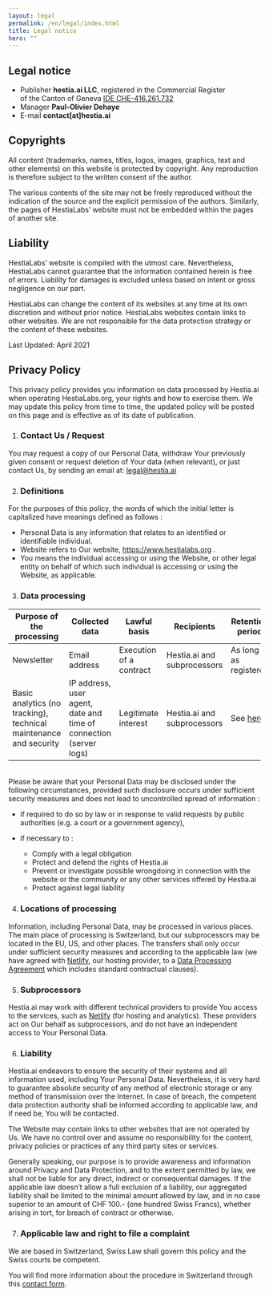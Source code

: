 ```yaml
---
layout: legal
permalink: /en/legal/index.html
title: Legal notice
hero: ""
---
```

## Legal notice

* Publisher <strong>hestia.ai LLC</strong>, registered in the Commercial Register \
  of the Canton of Geneva [IDE CHE-416.261.732](https://www.zefix.ch/en/search/entity/list/firm/1224854?name=hestia.ai&searchType=exact)
* Manager <strong>Paul-Olivier Dehaye</strong>
* E-mail <strong>contact\[at]hestia.ai</strong>

## Copyrights

All content (trademarks, names, titles, logos, images, graphics, text and other elements) on this website is protected by copyright. Any reproduction is therefore subject to the written consent of the author.

The various contents of the site may not be freely reproduced without the indication of the source and the explicit permission of the authors. Similarly, the pages of HestiaLabs’ website must not be embedded within the pages of another site.

## Liability

HestiaLabs’ website is compiled with the utmost care. Nevertheless, HestiaLabs cannot guarantee that the information contained herein is free of errors. Liability for damages is excluded unless based on intent or gross negligence on our part.

HestiaLabs can change the content of its websites at any time at its own discretion and without prior notice. HestiaLabs websites contain links to other websites. We are not responsible for the data protection strategy or the content of these websites.

Last Updated: April 2021

## Privacy Policy

This privacy policy provides you information on data processed by Hestia.ai when operating HestiaLabs.org, your rights and how to exercise them. We may update this policy from time to time, the updated policy will be posted on this page and is effective as of its date of publication.

1. ### Contact Us / Request

You may request a copy of our Personal Data, withdraw Your previously given consent or request deletion of Your data (when relevant), or just contact Us, by sending an email at: legal@hestia.ai

2. ### Definitions

For the purposes of this policy, the words of which the initial letter is capitalized have meanings defined as follows :

* Personal Data is any information that relates to an identified or identifiable individual.
* Website refers to Our website, <https://www.hestialabs.org> .
* You means the individual accessing or using the Website, or other legal entity on behalf of which such individual is accessing or using the Website, as applicable.

3. ### Data processing

| Purpose of the processing                                         | Collected data                                                    | Lawful basis            | Recipients                  | Retention period                                         |
| ----------------------------------------------------------------- | ----------------------------------------------------------------- | ----------------------- | --------------------------- | -------------------------------------------------------- |
| Newsletter                                                        | Email address                                                     | Execution of a contract | Hestia.ai and subprocessors | As long as registered                                    |
| Basic analytics (no tracking), technical maintenance and security | IP address, user agent, date and time of connection (server logs) | Legitimate interest     | Hestia.ai and subprocessors | See [here](https://www.netlify.com/products/analytics/). |

\
Please be aware that your Personal Data may be disclosed under the following circumstances, provided such disclosure occurs under sufficient security measures and does not lead to uncontrolled spread of information :

* if required to do so by law or in response to valid requests by public authorities (e.g. a court or a government agency),
* if necessary to :

  * Comply with a legal obligation 
  * Protect and defend the rights of Hestia.ai 
  * Prevent or investigate possible wrongdoing in connection with the website or the community or any other services offered by Hestia.ai
  * Protect against legal liability 

4. ### Locations of processing

Information, including Personal Data, may be processed in various places. The main place of processing is Switzerland, but our subprocessors may be located in the EU, US, and other places. The transfers shall only occur under sufficient security measures and according to the applicable law (we have agreed with [Netlify](https://www.netlify.com), our hosting provider, to a [Data Processing Agreement](https://www.netlify.com/v3/static/pdf/netlify-dpa.pdf) which includes standard contractual clauses).

5. ### Subprocessors

Hestia.ai may work with different technical providers to provide You access to the services, such as [Netlify](https://www.netlify.com) (for hosting and analytics). These providers act on Our behalf as subprocessors, and do not have an independent access to Your Personal Data.

6. ### Liability

Hestia.ai endeavors to ensure the security of their systems and all information used, including Your Personal Data. Nevertheless, it is very hard to guarantee absolute security of any  method of electronic storage or any method of transmission over the Internet. In case of breach, the competent data protection authority shall be informed according to applicable law, and if need be, You will be contacted.

The Website may contain links to other websites that are not operated by Us. We have no control over and assume no responsibility for the content, privacy policies or practices of any third party sites or services.

Generally speaking, our purpose is to provide awareness and information around Privacy and Data Protection, and to the extent permitted by law, we shall not be liable for any direct, indirect or consequential damages. If the applicable law doesn’t allow a full exclusion of a liability, our aggregated liability shall be limited to the minimal amount allowed by law, and in no case superior to an amount of CHF 100.- (one hundred Swiss Francs), whether arising in tort, for breach of contract or otherwise.

7. ### Applicable law and right to file a complaint

We are based in Switzerland, Swiss Law shall govern this policy and the Swiss courts be competent.

You will find more information about the procedure in Switzerland through this [contact form](<https://www.edoeb.admin.ch/edoeb/fr/home/le-pfpdt/contact/formulaire-de-contact.html>).